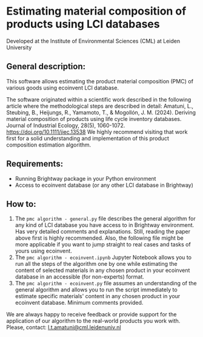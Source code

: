 # Estimating material composition of products using LCI databases

Developed at the Institute of Environmental Sciences (CML) at Leiden University

## General description:

This software allows estimating the product material composition (PMC) of various goods using ecoinvent LCI database.

The software originated within a scientific work described in the following article where the methodological steps are described in detail:
Amatuni, L., Steubing, B., Heijungs, R., Yamamoto, T., & Mogollón, J. M. (2024). Deriving material composition of products using life cycle inventory databases. Journal of Industrial Ecology, 28(5), 1060-1072. https://doi.org/10.1111/jiec.13538
We highly recommend visiting that work first for a solid understanding and implementation of this product composition estimation algorithm.

## Requirements:

- Running Brightway package in your Python environment
- Access to ecoinvent database (or any other LCI database in Brightway)

## How to:

1. The `pmc algorithm - general.py` file describes the general algorithm for any kind of LCI database you have access to in Brightway environment. Has very detailed comments and explanations. Still, reading the paper above first is highly recommended. Also, the following file might be more applicable if you want to jump straight to real cases and tasks of yours using ecoinvent.
2. The `pmc algorithm - ecoinvent.ipynb` Jupyter Notebook allows you to run all the steps of the algorithm one by one while estimating the content of selected materials in any chosen product in your ecoinvent database in an accessible (for non-experts) format.
3. The `pmc algorithm - ecoinvent.py` file assumes an understanding of the general algorithm and allows you to run the script immediately to estimate specific materials' content in any chosen product in your ecoinvent database. Minimum comments provided.

We are always happy to receive feedback or provide support for the application of our algorithm to the real-world products you work with.
Please, contact: l.t.amatuni@cml.leidenuniv.nl
